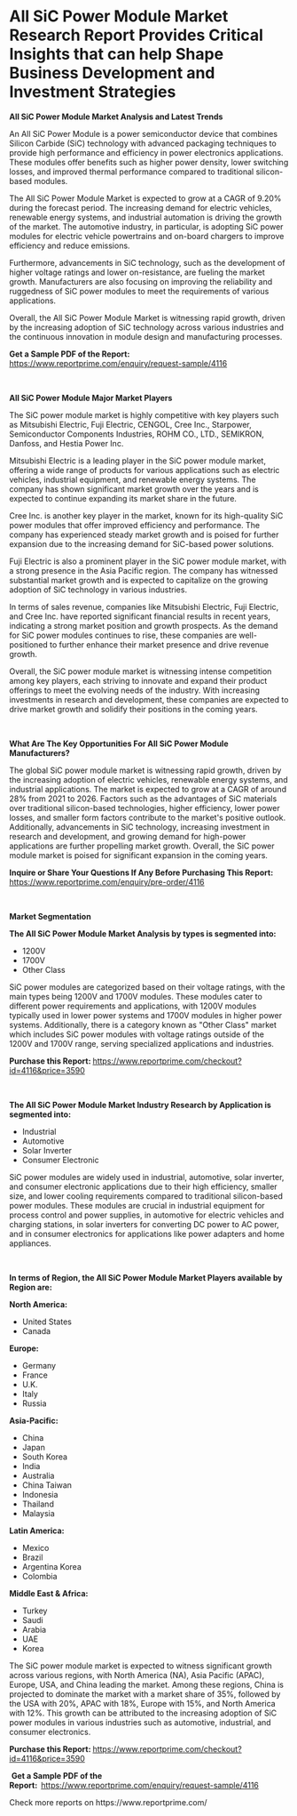 <p><h1>All SiC Power Module Market Research Report Provides Critical Insights that can help Shape Business Development and Investment Strategies</h1></p><p><strong>All SiC Power Module Market Analysis and Latest Trends</strong></p>
<p><p>An All SiC Power Module is a power semiconductor device that combines Silicon Carbide (SiC) technology with advanced packaging techniques to provide high performance and efficiency in power electronics applications. These modules offer benefits such as higher power density, lower switching losses, and improved thermal performance compared to traditional silicon-based modules.</p><p>The All SiC Power Module Market is expected to grow at a CAGR of 9.20% during the forecast period. The increasing demand for electric vehicles, renewable energy systems, and industrial automation is driving the growth of the market. The automotive industry, in particular, is adopting SiC power modules for electric vehicle powertrains and on-board chargers to improve efficiency and reduce emissions.</p><p>Furthermore, advancements in SiC technology, such as the development of higher voltage ratings and lower on-resistance, are fueling the market growth. Manufacturers are also focusing on improving the reliability and ruggedness of SiC power modules to meet the requirements of various applications.</p><p>Overall, the All SiC Power Module Market is witnessing rapid growth, driven by the increasing adoption of SiC technology across various industries and the continuous innovation in module design and manufacturing processes.</p></p>
<p><strong>Get a Sample PDF of the Report:&nbsp;</strong> <a href="https://www.reportprime.com/enquiry/request-sample/4116">https://www.reportprime.com/enquiry/request-sample/4116</a></p>
<p>&nbsp;</p>
<p><strong>All SiC Power Module Major Market Players</strong></p>
<p><p>The SiC power module market is highly competitive with key players such as Mitsubishi Electric, Fuji Electric, CENGOL, Cree Inc., Starpower, Semiconductor Components Industries, ROHM CO., LTD., SEMIKRON, Danfoss, and Hestia Power Inc.</p><p>Mitsubishi Electric is a leading player in the SiC power module market, offering a wide range of products for various applications such as electric vehicles, industrial equipment, and renewable energy systems. The company has shown significant market growth over the years and is expected to continue expanding its market share in the future. </p><p>Cree Inc. is another key player in the market, known for its high-quality SiC power modules that offer improved efficiency and performance. The company has experienced steady market growth and is poised for further expansion due to the increasing demand for SiC-based power solutions.</p><p>Fuji Electric is also a prominent player in the SiC power module market, with a strong presence in the Asia Pacific region. The company has witnessed substantial market growth and is expected to capitalize on the growing adoption of SiC technology in various industries.</p><p>In terms of sales revenue, companies like Mitsubishi Electric, Fuji Electric, and Cree Inc. have reported significant financial results in recent years, indicating a strong market position and growth prospects. As the demand for SiC power modules continues to rise, these companies are well-positioned to further enhance their market presence and drive revenue growth.</p><p>Overall, the SiC power module market is witnessing intense competition among key players, each striving to innovate and expand their product offerings to meet the evolving needs of the industry. With increasing investments in research and development, these companies are expected to drive market growth and solidify their positions in the coming years.</p></p>
<p>&nbsp;</p>
<p><strong>What Are The Key Opportunities For All SiC Power Module Manufacturers?</strong></p>
<p><p>The global SiC power module market is witnessing rapid growth, driven by the increasing adoption of electric vehicles, renewable energy systems, and industrial applications. The market is expected to grow at a CAGR of around 28% from 2021 to 2026. Factors such as the advantages of SiC materials over traditional silicon-based technologies, higher efficiency, lower power losses, and smaller form factors contribute to the market's positive outlook. Additionally, advancements in SiC technology, increasing investment in research and development, and growing demand for high-power applications are further propelling market growth. Overall, the SiC power module market is poised for significant expansion in the coming years.</p></p>
<p><strong>Inquire or Share Your Questions If Any Before Purchasing This Report:</strong> <a href="https://www.reportprime.com/enquiry/pre-order/4116">https://www.reportprime.com/enquiry/pre-order/4116</a></p>
<p>&nbsp;</p>
<p><strong>Market Segmentation</strong></p>
<p><strong>The All SiC Power Module Market Analysis by types is segmented into:</strong></p>
<p><ul><li>1200V</li><li>1700V</li><li>Other Class</li></ul></p>
<p><p>SiC power modules are categorized based on their voltage ratings, with the main types being 1200V and 1700V modules. These modules cater to different power requirements and applications, with 1200V modules typically used in lower power systems and 1700V modules in higher power systems. Additionally, there is a category known as "Other Class" market which includes SiC power modules with voltage ratings outside of the 1200V and 1700V range, serving specialized applications and industries.</p></p>
<p><strong>Purchase this Report:&nbsp;</strong><a href="https://www.reportprime.com/checkout?id=4116&price=3590">https://www.reportprime.com/checkout?id=4116&price=3590</a></p>
<p>&nbsp;</p>
<p><strong>The All SiC Power Module Market Industry Research by Application is segmented into:</strong></p>
<p><ul><li>Industrial</li><li>Automotive</li><li>Solar Inverter</li><li>Consumer Electronic</li></ul></p>
<p><p>SiC power modules are widely used in industrial, automotive, solar inverter, and consumer electronic applications due to their high efficiency, smaller size, and lower cooling requirements compared to traditional silicon-based power modules. These modules are crucial in industrial equipment for process control and power supplies, in automotive for electric vehicles and charging stations, in solar inverters for converting DC power to AC power, and in consumer electronics for applications like power adapters and home appliances.</p></p>
<p>&nbsp;</p>
<p><strong>In terms of Region, the All SiC Power Module Market Players available by Region are:</strong></p>
<p>
    <p> <strong> North America: </strong>
        <ul>
            <li>United States</li>
            <li>Canada</li>
        </ul>
        </p> 
    <p> <strong> Europe: </strong>
        <ul>
            <li>Germany</li>
            <li>France</li>
            <li>U.K.</li>
            <li>Italy</li>
            <li>Russia</li>
        </ul>
        </p> 
    <p> <strong> Asia-Pacific: </strong>
        <ul>
            <li>China</li>
            <li>Japan</li>
            <li>South Korea</li>
            <li>India</li>
            <li>Australia</li>
            <li>China Taiwan</li>
            <li>Indonesia</li>
            <li>Thailand</li>
            <li>Malaysia</li>
        </ul>
        </p> 
    <p> <strong> Latin America: </strong>
        <ul>
            <li>Mexico</li>
            <li>Brazil</li>
            <li>Argentina Korea</li>
            <li>Colombia</li>
        </ul>
        </p> 
    <p> <strong> Middle East & Africa: </strong>
        <ul>
            <li>Turkey</li>
            <li>Saudi</li>
            <li>Arabia</li>
            <li>UAE</li>
            <li>Korea</li>
        </ul>
    </p>
    </p>
<p><p>The SiC power module market is expected to witness significant growth across various regions, with North America (NA), Asia Pacific (APAC), Europe, USA, and China leading the market. Among these regions, China is projected to dominate the market with a market share of 35%, followed by the USA with 20%, APAC with 18%, Europe with 15%, and North America with 12%. This growth can be attributed to the increasing adoption of SiC power modules in various industries such as automotive, industrial, and consumer electronics.</p></p>
<p><strong>Purchase this Report: </strong><a href="https://www.reportprime.com/checkout?id=4116&price=3590">https://www.reportprime.com/checkout?id=4116&price=3590</a></p>
<p>&nbsp;<strong>Get a Sample PDF of the Report:&nbsp;&nbsp;</strong><a href="https://www.reportprime.com/enquiry/request-sample/4116">https://www.reportprime.com/enquiry/request-sample/4116</a></p>
<p><strong></strong></p>
<p>Check more reports on https://www.reportprime.com/</p>